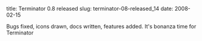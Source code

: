 title: Terminator 0.8 released
slug: terminator-08-released_14
date: 2008-02-15


Bugs fixed, icons drawn, docs written, features added. It's bonanza time for Terminator
